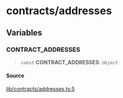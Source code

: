 # contracts/addresses

## Variables

### CONTRACT\_ADDRESSES

> `const` **CONTRACT\_ADDRESSES**: `object`

#### Source

[lib/contracts/addresses.ts:5](https://github.com/PufferFinance/puffer-sdk/blob/3f3ba7627ef32070bead552f035d39402d2d9c1b/lib/contracts/addresses.ts#L5)
